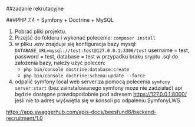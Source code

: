 ##zadanie rekrutacyjne

###PHP 7.4 + Symfony + Doctrine + MySQL


1. Pobrać pliki projektu.
2. Przejść do folderu i wykonać polecenie: `composer install`
3. w pliku .env znajduje się konfiguracja bazy mysql: `DATABASE_URL=mysql://test:test@127.0.0.1:3306/test` 
    username = test, password = test, database = test
    w przypadku braku sryptu .sql do założenia bazy, należy użyć poleceń:
    * `php bin/console doctrine:database:create` 
    * `php bin/console doctrine:schema:update --force`
4. odpalić symfony local web server za pomocą polecenia `symfony server:start` (bez zainstalowanego symfony moze nie zadziałać)
    api będzie dostępne prawdopodobnie pod adresem https://127.0.0.1:8000/ jeśli nie to adres wyświętla się w konsoli po odpaleniu SymfonyLWS

https://app.swaggerhub.com/apis-docs/beesfund8/backend-recruitment/1.0
